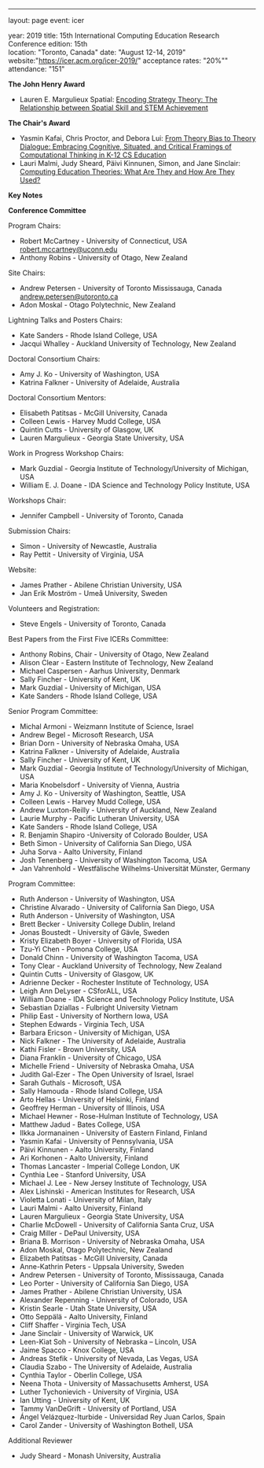 ---
layout: page
event: icer

year: 2019
title: 15th International Computing Education Research Conference 
edition: 15th	
location: "Toronto, Canada"
date: "August 12-14, 2019"
website:"https://icer.acm.org/icer-2019/"
acceptance rates: "20%""
attendance: "151"


**The John Henry Award**
- Lauren E. Margulieux Spatial: [Encoding Strategy Theory: The Relationship between Spatial Skill and STEM Achievement](https://dl.acm.org/doi/10.1145/3291279.3339414)

**The Chair's Award**
- Yasmin Kafai, Chris Proctor, and Debora Lui: [From Theory Bias to Theory Dialogue: Embracing Cognitive, Situated, and Critical Framings of Computational Thinking in K-12 CS Education](https://dl.acm.org/doi/10.1145/3291279.3339400)
- Lauri Malmi, Judy Sheard, Päivi Kinnunen, Simon, and Jane Sinclair: [Computing Education Theories: What Are They and How Are They Used?](https://dl.acm.org/doi/10.1145/3291279.3339409)

**Key Notes**


**Conference Committee**

Program Chairs:

- Robert McCartney - University of Connecticut, USA robert.mccartney@uconn.edu
- Anthony Robins - University of Otago, New Zealand

Site Chairs:

- Andrew Petersen - University of Toronto Mississauga, Canada andrew.petersen@utoronto.ca
- Adon Moskal - Otago Polytechnic, New Zealand

Lightning Talks and Posters Chairs:

- Kate Sanders - Rhode Island College, USA
- Jacqui Whalley - Auckland University of Technology, New Zealand

Doctoral Consortium Chairs:

- Amy J. Ko - University of Washington, USA
- Katrina Falkner - University of Adelaide, Australia

Doctoral Consortium Mentors:
- Elisabeth Patitsas - McGill University, Canada
- Colleen Lewis - Harvey Mudd College, USA
- Quintin Cutts - University of Glasgow, UK
- Lauren Margulieux - Georgia State University, USA

Work in Progress Workshop Chairs:

- Mark Guzdial - Georgia Institute of Technology/University of Michigan, USA
- William E. J. Doane - IDA Science and Technology Policy Institute, USA

Workshops Chair:

- Jennifer Campbell - University of Toronto, Canada

Submission Chairs:

- Simon - University of Newcastle, Australia
- Ray Pettit - University of Virginia, USA

Website:

- James Prather - Abilene Christian University, USA
- Jan Erik Moström - Umeå University, Sweden

Volunteers and Registration:

- Steve Engels - University of Toronto, Canada

Best Papers from the First Five ICERs Committee:

- Anthony Robins, Chair - University of Otago, New Zealand
- Alison Clear - Eastern Institute of Technology, New Zealand
- Michael Caspersen - Aarhus University, Denmark
- Sally Fincher - University of Kent, UK
- Mark Guzdial - University of Michigan, USA
- Kate Sanders - Rhode Island College, USA

Senior Program Committee:

- Michal Armoni - Weizmann Institute of Science, Israel
- Andrew Begel - Microsoft Research, USA
- Brian Dorn - University of Nebraska Omaha, USA
- Katrina Falkner - University of Adelaide, Australia
- Sally Fincher - University of Kent, UK
- Mark Guzdial - Georgia Institute of Technology/University of Michigan, USA
- Maria Knobelsdorf - University of Vienna, Austria
- Amy J. Ko - University of Washington, Seattle, USA
- Colleen Lewis - Harvey Mudd College, USA
- Andrew Luxton-Reilly - University of Auckland, New Zealand
- Laurie Murphy - Pacific Lutheran University, USA
- Kate Sanders - Rhode Island College, USA
- R. Benjamin Shapiro -University of Colorado Boulder, USA
- Beth Simon - University of California San Diego, USA
- Juha Sorva - Aalto University, Finland
- Josh Tenenberg - University of Washington Tacoma, USA
- Jan Vahrenhold - Westfälische Wilhelms-Universität Münster, Germany

Program Committee:

- Ruth Anderson - University of Washington, USA
- Christine Alvarado - University of California San Diego, USA
- Ruth Anderson - University of Washington, USA
- Brett Becker - University College Dublin, Ireland
- Jonas Boustedt - University of Gävle, Sweden
- Kristy Elizabeth Boyer - University of Florida, USA
- Tzu-Yi Chen - Pomona College, USA
- Donald Chinn - University of Washington Tacoma, USA
- Tony Clear - Auckland University of Technology, New Zealand
- Quintin Cutts - University of Glasgow, UK
- Adrienne Decker - Rochester Institute of Technology, USA
- Leigh Ann DeLyser - CSforALL, USA
- William Doane - IDA Science and Technology Policy Institute, USA
- Sebastian Dziallas - Fulbright University Vietnam
- Philip East - University of Northern Iowa, USA
- Stephen Edwards - Virginia Tech, USA
- Barbara Ericson - University of Michigan, USA
- Nick Falkner - The University of Adelaide, Australia
- Kathi Fisler - Brown University, USA
- Diana Franklin - University of Chicago, USA
- Michelle Friend - University of Nebraska Omaha, USA
- Judith Gal-Ezer - The Open University of Israel, Israel
- Sarah Guthals - Microsoft, USA
- Sally Hamouda - Rhode Island College, USA
- Arto Hellas - University of Helsinki, Finland
- Geoffrey Herman - University of Illinois, USA
- Michael Hewner - Rose-Hulman Institute of Technology, USA
- Matthew Jadud - Bates College, USA
- Ilkka Jormanainen - University of Eastern Finland, Finland
- Yasmin Kafai - University of Pennsylvania, USA
- Päivi Kinnunen - Aalto University, Finland
- Ari Korhonen - Aalto University, Finland
- Thomas Lancaster - Imperial College London, UK
- Cynthia Lee - Stanford University, USA
- Michael J. Lee - New Jersey Institute of Technology, USA
- Alex Lishinski - American Institutes for Research, USA
- Violetta Lonati - University of Milan, Italy
- Lauri Malmi - Aalto University, Finland
- Lauren Margulieux - Georgia State University, USA
- Charlie McDowell - University of California Santa Cruz, USA
- Craig Miller - DePaul University, USA
- Briana B. Morrison - University of Nebraska Omaha, USA
- Adon Moskal, Otago Polytechnic, New Zealand
- Elizabeth Patitsas - McGill University, Canada
- Anne-Kathrin Peters - Uppsala University, Sweden
- Andrew Petersen - University of Toronto, Mississauga, Canada
- Leo Porter - University of California San Diego, USA
- James Prather - Abilene Christian University, USA
- Alexander Repenning - University of Colorado, USA
- Kristin Searle - Utah State University, USA
- Otto Seppälä - Aalto University, Finland
- Cliff Shaffer - Virginia Tech, USA
- Jane Sinclair - University of Warwick, UK
- Leen-Kiat Soh - University of Nebraska – Lincoln, USA
- Jaime Spacco - Knox College, USA
- Andreas Stefik - University of Nevada, Las Vegas, USA
- Claudia Szabo - The University of Adelaide, Australia
- Cynthia Taylor - Oberlin College, USA
- Neena Thota - University of Massachusetts Amherst, USA
- Luther Tychonievich - University of Virginia, USA
- Ian Utting - University of Kent, UK
- Tammy VanDeGrift - University of Portland, USA
- Ángel Velázquez-Iturbide - Universidad Rey Juan Carlos, Spain
- Carol Zander - University of Washington Bothell, USA

Additional Reviewer

- Judy Sheard - Monash University, Australia